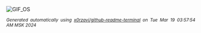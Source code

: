 <div align="justify">
<picture>
    <source media="(prefers-color-scheme: dark)" srcset="https://i.ibb.co/CW52BdW/output-gif.gif">
    <source media="(prefers-color-scheme: light)" srcset="https://i.ibb.co/CW52BdW/output-gif.gif">
    <img alt="GIF_OS" src="https://i.ibb.co/CW52BdW/output-gif.gif">
</picture>

<sub><i>Generated automatically using [x0rzavi/github-readme-terminal](https://github.com/x0rzavi/github-readme-terminal) on Tue Mar 19 03:57:54 AM MSK 2024</i></sub>

</div>

<!-- Image deletion URL: https://ibb.co/x3SHhv3/6aa1eaa7c1e7db53350d6d812b99097e -->